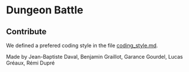 Dungeon Battle
==============

Contribute
----------
We defined a prefered coding style in the file [coding_style.md](https://github.com/remi-dupre/dungeon-battle/blob/master/coding_style.md).

Made by Jean-Baptiste Daval, Benjamin Graillot, Garance Gourdel, Lucas Gréaux, Rémi Dupré
